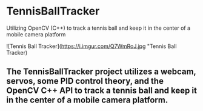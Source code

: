 # TennisBallTracker
Utilizing OpenCV (C++) to track a tennis ball and keep it in the center of a mobile camera platform


![Tennis Ball Tracker](https://i.imgur.com/Q7WmRoJ.jpg "Tennis Ball Tracker)

## The TennisBallTracker project utilizes a webcam, servos, some PID control theory, and the OpenCV C++ API to track a tennis ball and keep it in the center of a mobile camera platform.
